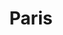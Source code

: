 ---
weight: 8
images:
- https://cdn.myportfolio.com/bc033a10-b5ec-4733-9dd3-33de859b88a8/4dec2ae3-16a3-412a-9c01-d05d2e00bfe5_rw_1200.jpg?h=563a3ff1d744cd5123a2f724c047af05
title: Paris
tags:
- paris
- archive
---